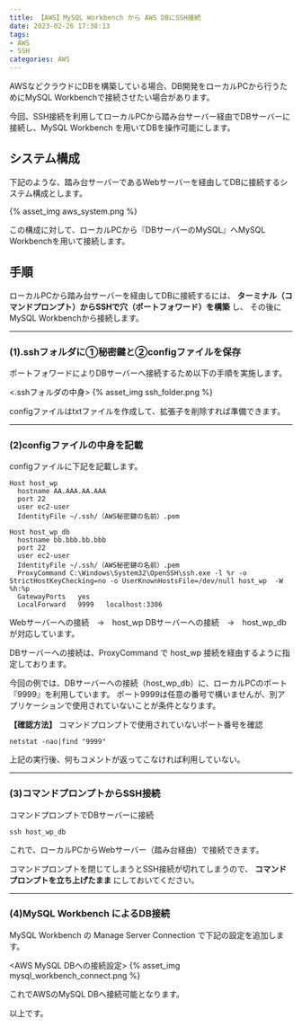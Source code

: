 ```yaml
---
title: 【AWS】MySQL Workbench から AWS DBにSSH接続
date: 2023-02-26 17:38:13
tags:
- AWS
- SSH
categories: AWS
---
```


AWSなどクラウドにDBを構築している場合、DB開発をローカルPCから行うためにMySQL Workbenchで接続させたい場合があります。

今回、SSH接続を利用してローカルPCから踏み台サーバー経由でDBサーバーに接続し、MySQL Workbench を用いてDBを操作可能にします。

## システム構成
下記のような、踏み台サーバーであるWebサーバーを経由してDBに接続するシステム構成とします。

{% asset_img aws_system.png %}

この構成に対して、ローカルPCから『DBサーバーのMySQL』へMySQL Workbenchを用いて接続します。

## 手順
ローカルPCから踏み台サーバーを経由してDBに接続するには、
**ターミナル（コマンドプロンプト）からSSHで穴（ポートフォワード）を構築** し、
その後にMySQL Workbenchから接続します。

___
### (1).sshフォルダに①秘密鍵と②configファイルを保存
ポートフォワードによりDBサーバーへ接続するため以下の手順を実施します。

<.sshフォルダの中身>
{% asset_img ssh_folder.png %}

configファイルはtxtファイルを作成して、拡張子を削除すれば準備できます。

___
### (2)configファイルの中身を記載
configファイルに下記を記載します。

```
Host host_wp
  hostname AA.AAA.AA.AAA
  port 22
  user ec2-user
  IdentityFile ~/.ssh/（AWS秘密鍵の名前）.pem

Host host_wp_db
  hostname bb.bbb.bb.bbb
  port 22
  user ec2-user
  IdentityFile ~/.ssh/（AWS秘密鍵の名前）.pem
  ProxyCommand C:\Windows\System32\OpenSSH\ssh.exe -l %r -o StrictHostKeyChecking=no -o UserKnownHostsFile=/dev/null host_wp  -W %h:%p
  GatewayPorts   yes
  LocalForward   9999   localhost:3306
```

Webサーバーへの接続　→　host_wp
DBサーバーへの接続　→　host_wp_db　が対応しています。


DBサーバーへの接続は、ProxyCommand で host_wp 接続を経由するように指定しております。

今回の例では、DBサーバーへの接続（host_wp_db）に、ローカルPCのポート『9999』を利用しています。
ポート9999は任意の番号で構いませんが、別アプリケーションで使用されていないことが条件となります。

**【確認方法】**
コマンドプロンプトで使用されていないポート番号を確認

`netstat -nao|find "9999"`

上記の実行後、何もコメントが返ってこなければ利用していない。

___
### (3)コマンドプロンプトからSSH接続
コマンドプロンプトでDBサーバーに接続

`ssh host_wp_db`

これで、ローカルPCからWebサーバー（踏み台経由）で接続できます。

コマンドプロンプトを閉じてしまうとSSH接続が切れてしまうので、
**コマンドプロンプトを立ち上げたまま** にしておいてください。

___
### (4)MySQL Workbench によるDB接続
MySQL Workbench の Manage Server Connection で下記の設定を追加します。

<AWS MySQL DBへの接続設定>
{% asset_img mysql_workbench_connect.png %}

これでAWSのMySQL DBへ接続可能となります。

以上です。
